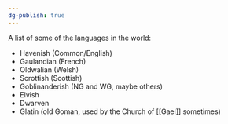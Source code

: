 ```yaml
---
dg-publish: true
---
```

A list of some of the languages in the world:

- Havenish (Common/English)
- Gaulandian (French)
- Oldwalian (Welsh)
- Scrottish (Scottish)
- Goblinanderish (NG and WG, maybe others)
- Elvish
- Dwarven
- Glatin (old Goman, used by the Church of [[Gael]] sometimes)




